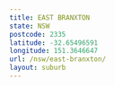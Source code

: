 ```yaml
---
title: EAST BRANXTON
state: NSW
postcode: 2335
latitude: -32.65496591
longitude: 151.3646647
url: /nsw/east-branxton/
layout: suburb
---
```


